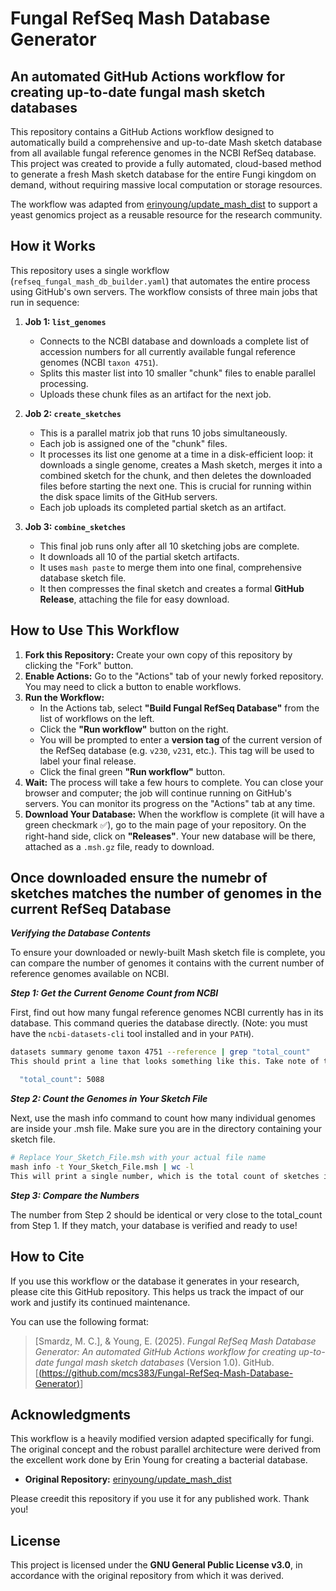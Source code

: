 # Fungal RefSeq Mash Database Generator
## An automated GitHub Actions workflow for creating up-to-date fungal mash sketch databases

This repository contains a GitHub Actions workflow designed to automatically build a comprehensive and up-to-date Mash sketch database from all available fungal reference genomes in the NCBI RefSeq database. This project was created to provide a fully automated, cloud-based method to generate a fresh Mash sketch database for the entire Fungi kingdom on demand, without requiring massive local computation or storage resources.

The workflow was adapted from [erinyoung/update_mash_dist](https://github.com/erinyoung/update_mash_dist) to support a yeast genomics project as a reusable resource for the research community.

## How it Works

This repository uses a single workflow (`refseq_fungal_mash_db_builder.yaml`) that automates the entire process using GitHub's own servers. The workflow consists of three main jobs that run in sequence:

1.  **Job 1: `list_genomes`**
    * Connects to the NCBI database and downloads a complete list of accession numbers for all currently available fungal reference genomes (NCBI `taxon 4751`).
    * Splits this master list into 10 smaller "chunk" files to enable parallel processing.
    * Uploads these chunk files as an artifact for the next job.

2.  **Job 2: `create_sketches`**
    * This is a parallel matrix job that runs 10 jobs simultaneously.
    * Each job is assigned one of the "chunk" files.
    * It processes its list one genome at a time in a disk-efficient loop: it downloads a single genome, creates a Mash sketch, merges it into a combined sketch for the chunk, and then deletes the downloaded files before starting the next one. This is crucial for running within the disk space limits of the GitHub servers.
    * Each job uploads its completed partial sketch as an artifact.

3.  **Job 3: `combine_sketches`**
    * This final job runs only after all 10 sketching jobs are complete.
    * It downloads all 10 of the partial sketch artifacts.
    * It uses `mash paste` to merge them into one final, comprehensive database sketch file.
    * It then compresses the final sketch and creates a formal **GitHub Release**, attaching the file for easy download.

## How to Use This Workflow

1.  **Fork this Repository:** Create your own copy of this repository by clicking the "Fork" button.
2.  **Enable Actions:** Go to the "Actions" tab of your newly forked repository. You may need to click a button to enable workflows.
3.  **Run the Workflow:**
    * In the Actions tab, select **"Build Fungal RefSeq Database"** from the list of workflows on the left.
    * Click the **"Run workflow"** button on the right.
    * You will be prompted to enter a **version tag** of the current version of the RefSeq database (e.g. `v230`, `v231`, etc.). This tag will be used to label your final release.
    * Click the final green **"Run workflow"** button.
4.  **Wait:** The process will take a few hours to complete. You can close your browser and computer; the job will continue running on GitHub's servers. You can monitor its progress on the "Actions" tab at any time.
5.  **Download Your Database:** When the workflow is complete (it will have a green checkmark ✅), go to the main page of your repository. On the right-hand side, click on **"Releases"**. Your new database will be there, attached as a `.msh.gz` file, ready to download.

## Once downloaded ensure the numebr of sketches matches the number of genomes in the current RefSeq Database

***Verifying the Database Contents***

To ensure your downloaded or newly-built Mash sketch file is complete, you can compare the number of genomes it contains with the current number of reference genomes available on NCBI.

***Step 1: Get the Current Genome Count from NCBI***

First, find out how many fungal reference genomes NCBI currently has in its database. This command queries the database directly. (Note: you must have the `ncbi-datasets-cli` tool installed and in your `PATH`).

```bash
datasets summary genome taxon 4751 --reference | grep "total_count"
This should print a line that looks something like this. Take note of the number.

  "total_count": 5088
```
  
***Step 2: Count the Genomes in Your Sketch File***

Next, use the mash info command to count how many individual genomes are inside your .msh file. Make sure you are in the directory containing your sketch file.

```bash
# Replace Your_Sketch_File.msh with your actual file name
mash info -t Your_Sketch_File.msh | wc -l
This will print a single number, which is the total count of sketches in your file.
```

***Step 3: Compare the Numbers***

The number from Step 2 should be identical or very close to the total_count from Step 1. If they match, your database is verified and ready to use!


## How to Cite

If you use this workflow or the database it generates in your research, please cite this GitHub repository. This helps us track the impact of our work and justify its continued maintenance.

You can use the following format:

> [Smardz, M. C.], & Young, E. (2025). *Fungal RefSeq Mash Database Generator: An automated GitHub Actions workflow for creating up-to-date fungal mash sketch databases* (Version 1.0). GitHub. [[(https://github.com/mcs383/Fungal-RefSeq-Mash-Database-Generator)](https://github.com/mcs383/Fungal-RefSeq-Mash-Database-Generator)]

## Acknowledgments

This workflow is a heavily modified version adapted specifically for fungi. The original concept and the robust parallel architecture were derived from the excellent work done by Erin Young for creating a bacterial database.
* **Original Repository:** [erinyoung/update_mash_dist](https://github.com/erinyoung/update_mash_dist)

Please creedit this repository if you use it for any published work. Thank you!

## License

This project is licensed under the **GNU General Public License v3.0**, in accordance with the original repository from which it was derived.
